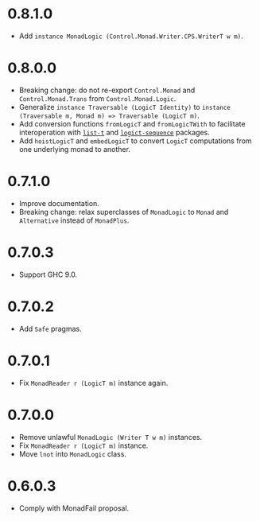 # 0.8.1.0

* Add `instance MonadLogic (Control.Monad.Writer.CPS.WriterT w m)`.

# 0.8.0.0

* Breaking change:
  do not re-export `Control.Monad` and `Control.Monad.Trans` from `Control.Monad.Logic`.
* Generalize `instance Traversable (LogicT Identity)`
  to `instance (Traversable m, Monad m) => Traversable (LogicT m)`.
* Add conversion functions `fromLogicT` and `fromLogicTWith` to facilitate
  interoperation with [`list-t`](https://hackage.haskell.org/package/list-t)
  and [`logict-sequence`](https://hackage.haskell.org/package/logict-sequence) packages.
* Add `hoistLogicT` and `embedLogicT` to convert `LogicT` computations
  from one underlying monad to another.

# 0.7.1.0

* Improve documentation.
* Breaking change:
  relax superclasses of `MonadLogic` to `Monad` and `Alternative` instead of `MonadPlus`.

# 0.7.0.3

* Support GHC 9.0.

# 0.7.0.2

* Add `Safe` pragmas.

# 0.7.0.1

* Fix `MonadReader r (LogicT m)` instance again.

# 0.7.0.0

* Remove unlawful `MonadLogic (Writer T w m)` instances.
* Fix `MonadReader r (LogicT m)` instance.
* Move `lnot` into `MonadLogic` class.

# 0.6.0.3

* Comply with MonadFail proposal.
